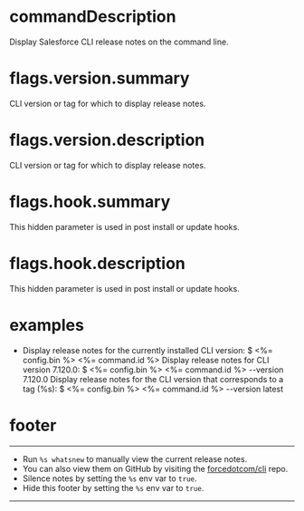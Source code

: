 # commandDescription

Display Salesforce CLI release notes on the command line.

# flags.version.summary

CLI version or tag for which to display release notes.

# flags.version.description

CLI version or tag for which to display release notes.

# flags.hook.summary

This hidden parameter is used in post install or update hooks.

# flags.hook.description

This hidden parameter is used in post install or update hooks.

# examples

- Display release notes for the currently installed CLI version:
  $ <%= config.bin %> <%= command.id %>
  Display release notes for CLI version 7.120.0:
  $ <%= config.bin %> <%= command.id %> --version 7.120.0
  Display release notes for the CLI version that corresponds to a tag (%s):
  $ <%= config.bin %> <%= command.id %> --version latest

# footer

---

- Run `%s whatsnew` to manually view the current release notes.
- You can also view them on GitHub by visiting the [forcedotcom/cli](%s) repo.
- Silence notes by setting the `%s` env var to `true`.
- Hide this footer by setting the `%s` env var to `true`.

---
